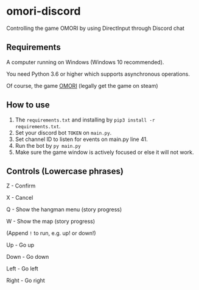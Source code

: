 # omori-discord
Controlling the game OMORI by using DirectInput through Discord chat

## Requirements
A computer running on Windows (Windows 10 recommended).

You need Python 3.6 or higher which supports asynchronous operations.

Of course, the game [OMORI](https://store.steampowered.com/app/1150690) (legally get the game on steam)

## How to use
1. The `requirements.txt` and installing by `pip3 install -r requirements.txt`.
2. Set your discord bot `TOKEN` on `main.py`.
3. Set channel ID to listen for events on main.py line 41.
4. Run the bot by `py main.py`
5. Make sure the game window is actively focused or else it will not work.


## Controls (Lowercase phrases)
Z - Confirm

X - Cancel

Q - Show the hangman menu (story progress)

W - Show the map (story progress)

(Append `!` to run, e.g. up! or down!)

Up - Go up

Down - Go down

Left - Go left

Right - Go right
